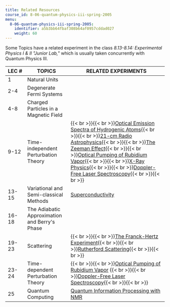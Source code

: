 ```yaml
---
title: Related Resources
course_id: 8-06-quantum-physics-iii-spring-2005
menu:
  8-06-quantum-physics-iii-spring-2005:
    identifier: a5b3bb64fbaf308b64af0957cddad027
    weight: 60
---
```

Some Topics have a related experiment in the class _8.13-8.14: Experimental Physics I & II "Junior Lab,"_ which is usually taken concurrently with Quantum Physics III.

| LEC # | TOPICS | RELATED EXPERIMENTS |
| --- | --- | --- |
| 1 | Natural Units |   |
| 2-4 | Degenerate Fermi Systems |   |
| 4-8 | Charged Particles in a Magnetic Field |   |
| 9-12 | Time-independent Perturbation Theory | {{< br >}}{{< br >}}[Optical Emission Spectra of Hydrogenic Atoms](/courses/physics/8-13-14-experimental-physics-i-ii-junior-lab-fall-2007-spring-2008/labs/lab11){{< br >}}{{< br >}}[21-cm Radio Astrophysics](/courses/physics/8-13-14-experimental-physics-i-ii-junior-lab-fall-2007-spring-2008/labs/lab15){{< br >}}{{< br >}}[The Zeeman Effect](/courses/physics/8-13-14-experimental-physics-i-ii-junior-lab-fall-2007-spring-2008/labs/lab16){{< br >}}{{< br >}}[Optical Pumping of Rubidium Vapor](/courses/physics/8-13-14-experimental-physics-i-ii-junior-lab-fall-2007-spring-2008/labs/lab17){{< br >}}{{< br >}}[X-Ray Physics](/courses/physics/8-13-14-experimental-physics-i-ii-junior-lab-fall-2007-spring-2008/labs/lab19){{< br >}}{{< br >}}[Doppler-Free Laser Spectroscopy](/courses/physics/8-13-14-experimental-physics-i-ii-junior-lab-fall-2007-spring-2008/labs/lab21){{< br >}}{{< br >}} |
| 13-15 | Variational and Semi-classical Methods | [Superconductivity](/courses/physics/8-13-14-experimental-physics-i-ii-junior-lab-fall-2007-spring-2008/labs/lab20) |
| 16-18 | The Adiabatic Approximation and Berry's Phase |   |
| 19-23 | Scattering | {{< br >}}{{< br >}}[The Franck-Hertz Experiment](/courses/physics/8-13-14-experimental-physics-i-ii-junior-lab-fall-2007-spring-2008/labs/lab6){{< br >}}{{< br >}}[Rutherford Scattering](/courses/physics/8-13-14-experimental-physics-i-ii-junior-lab-fall-2007-spring-2008/labs/lab10){{< br >}}{{< br >}} |
| 23-24 | Time-dependent Perturbation Theory | {{< br >}}{{< br >}}[Optical Pumping of Rubidium Vapor](/courses/physics/8-13-14-experimental-physics-i-ii-junior-lab-fall-2007-spring-2008/labs/lab17) {{< br >}}{{< br >}}[Doppler-Free Laser Spectroscopy](/courses/physics/8-13-14-experimental-physics-i-ii-junior-lab-fall-2007-spring-2008/labs/lab21){{< br >}}{{< br >}} |
| 25 | Quantum Computing | [Quantum Information Processing with NMR](/courses/physics/8-13-14-experimental-physics-i-ii-junior-lab-fall-2007-spring-2008/labs/lab22)